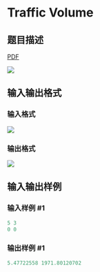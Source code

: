 # Traffic Volume

## 题目描述

[problemUrl]: https://uva.onlinejudge.org/index.php?option=com_onlinejudge&Itemid=8&category=18&page=show_problem&problem=1634

[PDF](https://uva.onlinejudge.org/external/106/p10693.pdf)

![](https://cdn.luogu.com.cn/upload/vjudge_pic/UVA10693/2f1f57d8e183dbef610f8a5e0c8796bb693f95ca.png)

## 输入输出格式

### 输入格式

![](https://cdn.luogu.com.cn/upload/vjudge_pic/UVA10693/3336afa07420323f509e52843a068930c6ada7aa.png)

### 输出格式

![](https://cdn.luogu.com.cn/upload/vjudge_pic/UVA10693/782b52a2a1893e12d1e1f7abf76fd00712c9edd9.png)

## 输入输出样例

### 输入样例 #1

```cpp
5 3
0 0
```


### 输出样例 #1

```cpp
5.47722558 1971.80120702
```


